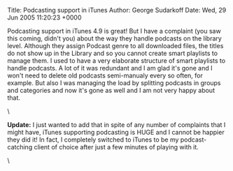 Title: Podcasting support in iTunes
Author: George Sudarkoff
Date: Wed, 29 Jun 2005 11:20:23 +0000

Podcasting support in iTunes 4.9 is great! But I have a complaint (you
saw this coming, didn't you) about the way they handle podcasts on the
library level. Although they assign Podcast genre to all downloaded
files, the titles do not show up in the Library and so you cannot create
smart playlists to manage them. I used to have a very elaborate
structure of smart playlists to handle podcasts. A lot of it was
redundant and I am glad it's gone and I won't need to delete old
podcasts semi-manualy every so often, for example. But also I was
managing the load by splitting podcasts in groups and categories and now
it's gone as well and I am not very happy about that.

\

**Update:** I just wanted to add that in spite of any number of
complaints that I might have, iTunes supporting podcasting is HUGE and I
cannot be happier they did it! In fact, I completely switched to iTunes
to be my podcast-catching client of choice after just a few minutes of
playing with it.

\

